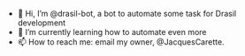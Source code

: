 - 👋 Hi, I’m @drasil-bot, a bot to automate some task for Drasil development
- 🌱 I’m currently learning how to automate even more
- 📫 How to reach me: email my owner, @JacquesCarette.

<!---
drasil-bot/drasil-bot is a ✨ special ✨ repository because its `README.md` (this file) appears on your GitHub profile.
You can click the Preview link to take a look at your changes.
--->
